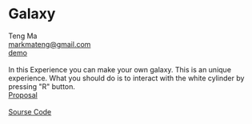# Galaxy
Teng Ma <br />
markmateng@gmail.com <br />
[demo](https://markmateng.github.io/UCSC-Generative-Design/final/index.html)<br />  
In this Experience you can make your own galaxy. This is an unique experience. What you should do is to interact with the white cylinder by pressing "R" button.
<br />
<a href="https://github.com/MarkMaTeng/UCSC-Generative-Design/blob/master/final/final%20project%20proposal.pdf">Proposal</a><br />  
<a href="https://github.com/MarkMaTeng/UCSC-Generative-Design/tree/master/final">Sourse Code</a>

